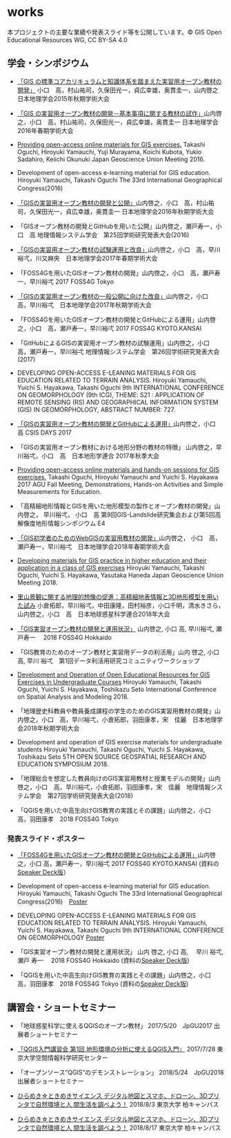 # works
本プロジェクトの主要な業績や発表スライド等を公開しています。© GIS Open Educational Resources WG, CC BY-SA 4.0

## 学会・シンポジウム
- [「GIS の標準コアカリキュラムと知識体系を踏まえた実習用オープン教材の開発」](https://www.jstage.jst.go.jp/article/ajg/2015a/0/2015a_100168/_article/-char/ja/) 小口　高，村山祐司，久保田光一，貞広幸雄，奥貫圭一，山内啓之  日本地理学会2015年秋期学術大会

- [「GIS の実習用オープン教材の開発－基本事項に関する教材の試作」](https://www.jstage.jst.go.jp/article/ajg/2016s/0/2016s_100299/_article/-char/ja/)山内啓之，小口　高，村山祐司，久保田光一，貞広幸雄，奥貫圭一 日本地理学会2016年春期学術大会

- [Providing open-access online materials for GIS exercises.](https://confit.atlas.jp/guide/event/jpgu2016/subject/HTT09-P12/advanced) Takashi Oguchi, Hiroyuki Yamauchi, Yuji Murayama, Koichi Kubota, Yukio Sadahiro, Keiichi Okunuki Japan Geoscience Union Meeting 2016.

- Development of open-access e-learning material for GIS education. Hiroyuki Yamauchi, Takashi Oguchi The 33rd International Geographical Congress(2016)　

- [「GISの実習用オープン教材の開発と公開」](https://www.jstage.jst.go.jp/article/ajg/2016a/0/2016a_100108/_article/-char/ja/)山内啓之，小口　高，村山祐司，久保田光一，貞広幸雄，奥貫圭一 日本地理学会2016年秋期学術大会

- 「GISオープン教材の開発とGitHubを用いた公開」山内啓之，瀬戸寿一，小口　高 地理情報システム学会　第25回学術研究発表大会(2016)

- [「GISの実習用オープン教材の試験運用と改良」](https://www.jstage.jst.go.jp/article/ajg/2017s/0/2017s_100154/_article/-char/ja/)山内啓之，小口　高，早川裕弌，川又麻央　日本地理学会2017年春期学術大会

- 「FOSS4Gを用いたGISオープン教材の開発」山内啓之，小口　高，瀬戸寿一，早川裕弌 2017 FOSS4G Tokyo

- [「GISの実習用オープン教材の一般公開に向けた改良」](https://www.jstage.jst.go.jp/article/ajg/2017a/0/2017a_100081/_article/-char/ja/)山内啓之，小口　高，早川裕弌　日本地理学会2017年秋期学術大会

- 「FOSS4Gを用いたGISオープン教材の開発とGitHubによる運用」山内啓之，小口　高，瀬戸寿一，早川裕弌 2017 FOSS4G KYOTO.KANSAI

- 「GitHubによるGISの実習用オープン教材の試験運用」山内啓之，小口　高，瀬戸寿一，早川裕弌 地理情報システム学会　第26回学術研究発表大会(2017)

- DEVELOPING OPEN-ACCESS E-LEANING MATERIALS FOR GIS EDUCATION RELATED TO TERRAIN ANALYSIS. Hiroyuki Yamauchi, Yuichi S. Hayakawa, Takashi Oguchi 9th INTERNATIONAL CONFERENCE ON GEOMORPHOLOGY (9th ICG), THEME: S21 : APPLICATION OF REMOTE SENSING (RS) AND GEOGRAPHICAL INFORMATION SYSTEM (GIS) IN GEOMORPHOLOGY, ABSTRACT NUMBER: 727.

- [「GISの実習用オープン教材の開発とGitHubによる運用」](http://www.csis.u-tokyo.ac.jp/csisdays2017/program.html)山内啓之，小口　高 CSIS DAYS 2017

- 「GISの実習用オープン教材における地形分野の教材の特徴」 山内啓之，早川裕弌，小口　高　日本地形学連合 2017年秋季大会

- [Providing open-access online materials and hands-on sessions for GIS exercises.](https://agu.confex.com/agu/fm17/preliminaryview.cgi/Paper234373.html) Takashi Oguchi, Hiroyuki Yamauchi and Yuichi S. Hayakawa 2017 AGU Fall Meeting, Demonstrations, Hands-on Activities and Simple Measurements for Education.

- 「高精細地形情報とGISを用いた地形模型の製作とオープン教材の開発」山内啓之， 早川裕弌， 小口　高 第9回GIS-Landslide研究集会および第5回高解像度地形情報シンポジウム E4

- [「GIS初学者のためのWebGISの実習用教材の開発」](https://www.jstage.jst.go.jp/article/ajg/2018s/0/2018s_000197/_pdf/-char/ja)山内啓之， 小口　高，瀬戸寿一，早川裕弌　日本地理学会2018年春期学術大会

- [Developing materials for GIS practice in higher education and their application in a class of GIS exercises](https://confit.atlas.jp/guide/event/jpgu2018/subject/HTT15-06/advanced) Hiroyuki Yamauchi, Takashi Oguchi, Yuichi S. Hayakawa, Yasutaka Haneda Japan Geoscience Union Meeting 2018.

- [里山景観に関する地理的想像の促進：高精細地表情報と3D地形模型を用いた試み](https://confit.atlas.jp/guide/event/jpgu2018/subject/G04-P02/advanced) 小倉拓郎，早川裕弌，中田康隆，田村裕彦，小口千明，清水きさら，山内啓之，小口　高　日本地球惑星科学連合2018年大会

- [「GIS実習オープン教材の開発と運用状況」](https://foss4g.hokkaido.jp/) 山内啓之, 小口 高, 早川裕弌, 瀬戸寿一　 2018 FOSS4G Hokkaido

- 「GIS教育のためのオープン教材と実習用データの利活用」山内 啓之, 小口 高, 早川 裕弌　第1回データ利活用研究コミュニティワークショップ

- [Development and Operation of Open Educational Resources for GIS Exercises in Undergraduate Courses](http://sam2018.wixsite.com/home) Hiroyuki Yamauchi, Takashi Oguchi, Yuichi S. Hayakawa, Toshikazu Seto International Conference on Spatial Analysis and Modeling 2018.

- 「地理歴史科教員や教員養成課程の学生のためのGIS実習用教材の開発」山内啓之，小口　高，早川裕弌，小倉拓郎，羽田康孝，宋　佳麗　日本地理学会2018年秋期学術大会

- Development and operation of GIS exercise materials for undergraduate students Hiroyuki Yamauchi, Takashi Oguchi, Yuichi S. Hayakawa, Toshikazu Seto 5TH OPEN SOURCE GEOSPATIAL RESEARCH AND EDUCATION SYMPOSIUM 2018.

- 「地理総合を想定した教員向けのGIS実習用教材と授業モデルの開発」山内啓之，小口　高，早川裕弌，小倉拓郎，羽田康孝，宋　佳麗　地理情報システム学会　第27回学術研究発表大会(2018)

- 「QGISを用いた中高生向けGIS教育の実践とその課題」山内啓之，小口　高，羽田康孝　2018 FOSS4G Tokyo 

### 発表スライド・ポスター

- [「FOSS4Gを用いたGISオープン教材の開発とGitHubによる運用」](./slides/2017_foss4g_kansai_gis-oer.pdf)山内啓之，小口 高，瀬戸寿一，早川裕弌 2017 FOSS4G KYOTO.KANSAI (資料の[Speaker Deck版](https://speakerdeck.com/yamauchi/foss4gwoyong-itagisopunjiao-cai-falsekai-fa-togithubniyoruyun-yong-2017-foss4g-kyoto-dot-kansai)）

- Development of open-access e-learning material for GIS education. Hiroyuki Yamauchi, Takashi Oguchi The 33rd International Geographical Congress(2016)　[Poster](https://github.com/gis-oer/works/blob/master/poster_en/Development%20of%20open-access%20e-learning%20material%20for%20GIS%20education.pdf)

- DEVELOPING OPEN-ACCESS E-LEANING MATERIALS FOR GIS EDUCATION RELATED TO TERRAIN ANALYSIS. Hiroyuki Yamauchi, Yuichi S. Hayakawa, Takashi Oguchi 9th INTERNATIONAL CONFERENCE ON GEOMORPHOLOGY [Poster](https://github.com/gis-oer/works/blob/master/poster_en/Developing%20Open-access%20E-learning%20Materials%20for%20GIS%20Education%20Related%20to%20Terrain%20Analysis.pdf)

- 「GIS実習オープン教材の開発と運用状況」  山内 啓之, 小口 高, 　早川 裕弌, 瀬戸 寿一　 2018 FOSS4G Hokkaido (資料の[Speaker Deck版](https://speakerdeck.com/yamauchi/20180623-gisshi-xi-opunjiao-cai-falsekai-fa-toyun-yong-zhuang-kuang))

- 「QGISを用いた中高生向けGIS教育の実践とその課題」山内啓之，小口　高，羽田康孝　2018 FOSS4G Tokyo (資料の[Speaker Deck版](https://speakerdeck.com/yamauchi/20181110-qgiswoyong-itazhong-gao-sheng-xiang-kegisjiao-yu-falseshi-jian-tosofalseke-ti))

## 講習会・ショートセミナー

- 「地球惑星科学に使えるQGISのオープン教材」 2017/5/20　JpGU2017 出展者ショートセミナー

- [「QGIS入門講習会 第1回 地形環境の分析に使えるQGIS入門」](https://github.com/gis-oer/seminar/tree/master/2017_07_csis) 2017/7/28 東京大学空間情報科学研究センター

- 「オープンソース”QGIS”のデモンストレーション」 2018/5/24　JpGU2018 出展者ショートセミナー

- [ひらめき☆ときめきサイエンス デジタル地図とスマホ、ドローン、3Dプリンタで自然環境と人
間生活を調べよう！](https://www.jsps.go.jp/hirameki/ht30000/ht30062.pdf) 2018/8/3 東京大学 柏キャンパス

- [ひらめき☆ときめきサイエンス デジタル地図とスマホ、ドローン、3Dプリンタで自然環境と人
間生活を調べよう！](https://www.jsps.go.jp/hirameki/ht30000/ht30062.pdf) 2018/8/17 東京大学 柏キャンパス
